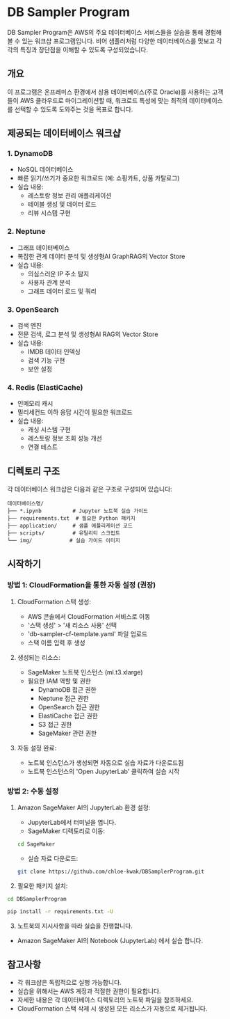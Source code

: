 # DB Sampler Program

DB Sampler Program은 AWS의 주요 데이터베이스 서비스들을 실습을 통해 경험해볼 수 있는 워크샵 프로그램입니다. 비어 샘플러처럼 다양한 데이터베이스를 맛보고 각각의 특징과 장단점을 이해할 수 있도록 구성되었습니다.

## 개요

이 프로그램은 온프레미스 환경에서 상용 데이터베이스(주로 Oracle)를 사용하는 고객들이 AWS 클라우드로 마이그레이션할 때, 워크로드 특성에 맞는 최적의 데이터베이스를 선택할 수 있도록 도와주는 것을 목표로 합니다.

## 제공되는 데이터베이스 워크샵

### 1. DynamoDB
- NoSQL 데이터베이스
- 빠른 읽기/쓰기가 중요한 워크로드 (예: 쇼핑카트, 상품 카탈로그)
- 실습 내용:
  - 레스토랑 정보 관리 애플리케이션
  - 테이블 생성 및 데이터 로드
  - 리뷰 시스템 구현

### 2. Neptune
- 그래프 데이터베이스
- 복잡한 관계 데이터 분석 및 생성형AI GraphRAG의 Vector Store
- 실습 내용:
  - 의심스러운 IP 주소 탐지
  - 사용자 관계 분석
  - 그래프 데이터 로드 및 쿼리

### 3. OpenSearch
- 검색 엔진
- 전문 검색, 로그 분석 및 생성형AI RAG의 Vector Store
- 실습 내용:
  - IMDB 데이터 인덱싱
  - 검색 기능 구현
  - 보안 설정

### 4. Redis (ElastiCache)
- 인메모리 캐시
- 밀리세컨드 이하 응답 시간이 필요한 워크로드
- 실습 내용:
  - 캐싱 시스템 구현
  - 레스토랑 정보 조회 성능 개선
  - 연결 테스트

## 디렉토리 구조

각 데이터베이스 워크샵은 다음과 같은 구조로 구성되어 있습니다:

```
데이터베이스명/
├── *.ipynb          # Jupyter 노트북 실습 가이드
├── requirements.txt  # 필요한 Python 패키지
├── application/     # 샘플 애플리케이션 코드
├── scripts/         # 유틸리티 스크립트
└── img/            # 실습 가이드 이미지
```

## 시작하기

### 방법 1: CloudFormation을 통한 자동 설정 (권장)

1. CloudFormation 스택 생성:
   - AWS 콘솔에서 CloudFormation 서비스로 이동
   - '스택 생성' > '새 리소스 사용' 선택
   - 'db-sampler-cf-template.yaml' 파일 업로드
   - 스택 이름 입력 후 생성

2. 생성되는 리소스:
   - SageMaker 노트북 인스턴스 (ml.t3.xlarge)
   - 필요한 IAM 역할 및 권한
     * DynamoDB 접근 권한
     * Neptune 접근 권한
     * OpenSearch 접근 권한
     * ElastiCache 접근 권한
     * S3 접근 권한
     * SageMaker 관련 권한

3. 자동 설정 완료:
   - 노트북 인스턴스가 생성되면 자동으로 실습 자료가 다운로드됨
   - 노트북 인스턴스의 'Open JupyterLab' 클릭하여 실습 시작

### 방법 2: 수동 설정

1. Amazon SageMaker AI의 JupyterLab 환경 설정:
   - JupyterLab에서 터미널을 엽니다.
   - SageMaker 디렉토리로 이동:
   ```bash
   cd SageMaker
   ```
   - 실습 자료 다운로드:
   ```bash
   git clone https://github.com/chloe-kwak/DBSamplerProgram.git
   ```

2. 필요한 패키지 설치:
```bash
cd DBSamplerProgram

pip install -r requirements.txt -U
```

3. 노트북의 지시사항을 따라 실습을 진행합니다.
- Amazon SageMaker AI의 Notebook (JupyterLab) 에서 실습 합니다.

## 참고사항

- 각 워크샵은 독립적으로 실행 가능합니다.
- 실습을 위해서는 AWS 계정과 적절한 권한이 필요합니다.
- 자세한 내용은 각 데이터베이스 디렉토리의 노트북 파일을 참조하세요.
- CloudFormation 스택 삭제 시 생성된 모든 리소스가 자동으로 제거됩니다.
